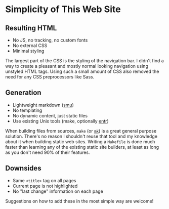 # Simplicity of This Web Site

## Resulting HTML

* No JS, no tracking, no custom fonts
* No external CSS
* Minimal styling

The largest part of the CSS is the styling of the navigation bar. I didn't find a way to create a pleasant and mostly normal looking navigation using unstyled HTML tags. Using such a small amount of CSS also removed the need for any CSS preprocessors like Sass. 

## Generation

* Lightweight markdown ([smu](https://github.com/karlb/smu))
* No templating
* No dynamic content, just static files
* Use existing Unix tools (make, optionally [entr](http://eradman.com/entrproject/))

When building files from sources, `make` (or [`mk`](http://doc.cat-v.org/bell_labs/mk/)) is a great general purpose solution. There's no reason I shouldn't reuse that tool and my knowledge about it when building static web sites. Writing a `Makefile` is done much faster than learning any of the existing static site builders, at least as long as you don't need 90% of their features.

## Downsides

* Same `<title>` tag on all pages
* Current page is not highlighted
* No "last change" information on each page

Suggestions on how to add these in the most simple way are welcome!

